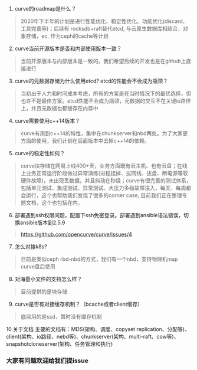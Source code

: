 1. curve的roadmap是什么？
> 2020年下半年的计划是进行性能优化、稳定性优化、功能优化(discard、工具完善等)；后续有 rocksdb+raft替代etcd, 与云原生数据库相结合，对象存储，ec, 作为ceph的cache等计划

2. curve当前开源版本是否和内部使用版本一致？
> 当前开源版本与内部版本是一致的。我们希望后续的开发也是在github上直接进行

3. curve的元数据存储为什么使用etcd? etcd的性能会不会成为瓶颈？
> 当初出于人力和时间成本考虑，所有的方案是在当时情况下的最优选择，但也许不是最佳方案。etcd性能不会成为瓶颈，元数据的交互不在关键io路径上，并且元数据也都缓存在内存中

4. curve需要使用c++14版本？
> curve有用到c++14的特性，集中在chunkserver和nbd两处。为了大家更方面的使用，我们计划在后面版本中去掉c++14的依赖。

5. curve的稳定性如何？
> curve块存储在网易上线400+天，业务方面既有云主机、也有云盘；在线上业务正常运行阶段做过异常演练(进程挂掉、拔网线、拔盘、断电源等软硬件故障)，未出现丢数据，并且抖动在秒级；curve有很完善的测试体系，包括单元测试、集成测试、异常测试、大压力多级故障注入，每天、每周都会运行，这个也帮助我们发现了很多的corner case, 目前我们正在整理专题文档，这个也包括在内。

6. 部署遇到ssh权限问题，配置下ssh免密登录。部署遇到ansible语法错误，切换ansible版本到2.5.9
>  https://github.com/opencurve/curve/issues/4

7. 怎么对接k8s?
> 目前是类似ceph rbd-nbd的方式，我们有一个nbd，支持物理机map curve盘后使用

8. 对海量小文件的支持怎么样？
> 目前提供的是块存储

9. curve是否有对接缓存机制？（bcache或者client缓存）
> 底层用的是ssd，暂时没有缓存机制

10.关于文档
主要的文档有：MDS(架构、调度、copyset replication、分配等)、client(架构、io路径、nebd等)、chunkserver(架构、multi-raft、cow等)、snapshotcloneserver(架构、任务管理和执行)

### 大家有问题欢迎给我们提issue